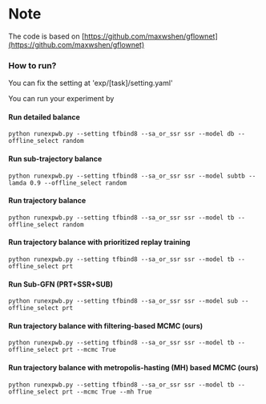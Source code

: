 # Note

The code is based on [https://github.com/maxwshen/gflownet](https://github.com/maxwshen/gflownet)

### How to run?


You can fix the setting at 'exp/[task]/setting.yaml'

You can run your experiment by 


#### Run detailed balance
```
python runexpwb.py --setting tfbind8 --sa_or_ssr ssr --model db --offline_select random
```


#### Run sub-trajectory balance
```
python runexpwb.py --setting tfbind8 --sa_or_ssr ssr --model subtb --lamda 0.9 --offline_select random
```


#### Run trajectory balance
```
python runexpwb.py --setting tfbind8 --sa_or_ssr ssr --model tb --offline_select random
```


#### Run trajectory balance with prioritized replay training
```
python runexpwb.py --setting tfbind8 --sa_or_ssr ssr --model tb --offline_select prt
```

#### Run Sub-GFN (PRT+SSR+SUB)

```
python runexpwb.py --setting tfbind8 --sa_or_ssr ssr --model sub --offline_select prt
```

#### Run trajectory balance with filtering-based MCMC (ours)
```
python runexpwb.py --setting tfbind8 --sa_or_ssr ssr --model tb --offline_select prt --mcmc True
```

#### Run trajectory balance with metropolis-hasting (MH) based MCMC (ours)
```
python runexpwb.py --setting tfbind8 --sa_or_ssr ssr --model tb --offline_select prt --mcmc True --mh True
```


